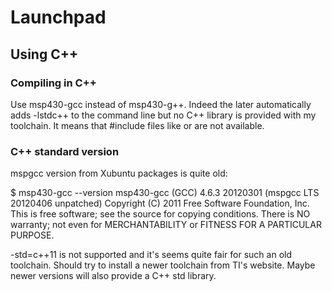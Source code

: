 # Launchpad

## Using C++

### Compiling in C++
Use msp430-gcc instead of msp430-g++. Indeed the later automatically adds -lstdc++ to the command line but no C++ library is provided with my toolchain. It means that #include files like <iostream> or <vector> are not available.

### C++ standard version
mspgcc version from Xubuntu packages is quite old:

$ msp430-gcc --version
msp430-gcc (GCC) 4.6.3 20120301 (mspgcc LTS 20120406 unpatched)
Copyright (C) 2011 Free Software Foundation, Inc.
This is free software; see the source for copying conditions.  There is NO
warranty; not even for MERCHANTABILITY or FITNESS FOR A PARTICULAR PURPOSE.

-std=c++11 is not supported and it's seems quite fair for such an old toolchain. Should try to install a newer toolchain from TI's website. Maybe newer versions will also provide a C++ std library.
